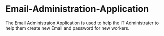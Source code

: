 # Email-Administration-Application
The Email Administraion Application is used to help 
the IT Administrater to help them create new Email and password for new workers.
